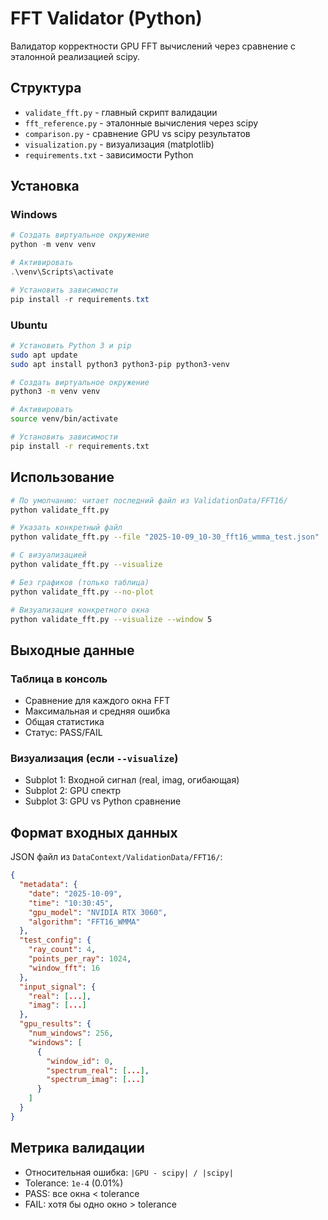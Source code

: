 # FFT Validator (Python)

Валидатор корректности GPU FFT вычислений через сравнение с эталонной реализацией scipy.

## Структура

- `validate_fft.py` - главный скрипт валидации
- `fft_reference.py` - эталонные вычисления через scipy
- `comparison.py` - сравнение GPU vs scipy результатов
- `visualization.py` - визуализация (matplotlib)
- `requirements.txt` - зависимости Python

## Установка

### Windows

```powershell
# Создать виртуальное окружение
python -m venv venv

# Активировать
.\venv\Scripts\activate

# Установить зависимости
pip install -r requirements.txt
```

### Ubuntu

```bash
# Установить Python 3 и pip
sudo apt update
sudo apt install python3 python3-pip python3-venv

# Создать виртуальное окружение
python3 -m venv venv

# Активировать
source venv/bin/activate

# Установить зависимости
pip install -r requirements.txt
```

## Использование

```bash
# По умолчанию: читает последний файл из ValidationData/FFT16/
python validate_fft.py

# Указать конкретный файл
python validate_fft.py --file "2025-10-09_10-30_fft16_wmma_test.json"

# С визуализацией
python validate_fft.py --visualize

# Без графиков (только таблица)
python validate_fft.py --no-plot

# Визуализация конкретного окна
python validate_fft.py --visualize --window 5
```

## Выходные данные

### Таблица в консоль
- Сравнение для каждого окна FFT
- Максимальная и средняя ошибка
- Общая статистика
- Статус: PASS/FAIL

### Визуализация (если `--visualize`)
- Subplot 1: Входной сигнал (real, imag, огибающая)
- Subplot 2: GPU спектр
- Subplot 3: GPU vs Python сравнение

## Формат входных данных

JSON файл из `DataContext/ValidationData/FFT16/`:

```json
{
  "metadata": {
    "date": "2025-10-09",
    "time": "10:30:45",
    "gpu_model": "NVIDIA RTX 3060",
    "algorithm": "FFT16_WMMA"
  },
  "test_config": {
    "ray_count": 4,
    "points_per_ray": 1024,
    "window_fft": 16
  },
  "input_signal": {
    "real": [...],
    "imag": [...]
  },
  "gpu_results": {
    "num_windows": 256,
    "windows": [
      {
        "window_id": 0,
        "spectrum_real": [...],
        "spectrum_imag": [...]
      }
    ]
  }
}
```

## Метрика валидации

- Относительная ошибка: `|GPU - scipy| / |scipy|`
- Tolerance: `1e-4` (0.01%)
- PASS: все окна < tolerance
- FAIL: хотя бы одно окно > tolerance

